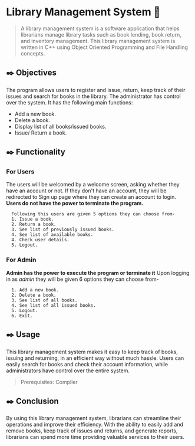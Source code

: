 # Library Management System :seedling:
> A library management system is a software application that helps librarians manage library tasks such as book lending, book return, and inventory management. This library management system is written in C++ using Object Oriented Programming and File Handling concepts.

## :black_nib: Objectives
  The program allows users to register and issue, return, keep track of their issues and search for books in the library. The administrator has control over the system. It has the following main functions:

  * Add a new book.
  * Delete a book.
  * Display list of all books/issued books.
  * Issue/ Return a book.

## :black_nib: Functionality

  ### For Users
   The users will be welcomed by a welcome screen, asking whether they have 
   an account or not. If they don't have an account, they will be redirected to Sign up page where they can
   create an account to login.
   **Users do not have the power to terminate the program.**

      Following this users are given 5 options they can choose from-
      1. Issue a book.
      2. Return a book.
      3. See list of previously issued books.
      4. See list of available books.
      4. Check user details.
      5. Logout.
   
  ### For Admin
   **Admin has the power to execute the program or terminate it** 
   Upon logging in as *admin* they will be given 6 options they can choose from-
      
      1. Add a new book.
      2. Delete a book.
      3. See list of all books.
      4. See list of all issued books.
      5. Logout.
      6. Exit.
    
## :black_nib: Usage 
This library management system makes it easy to keep track of books, issuing and returning, in an efficient way without much hassle. Users can easily search for books  and check their account information, while administrators have control over the entire system.
 >Prerequisites: Compiler

## :black_nib: Conclusion
By using this library management system, librarians can streamline their operations and improve their efficiency. With the ability to easily add and remove books, keep track of issues and returns, and generate reports, librarians can spend more time providing valuable services to their users.

